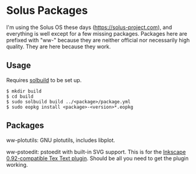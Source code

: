 Solus Packages
==============

I'm using the Solus OS these days (https://solus-project.com), and everything is well except for a few missing packages.  Packages here are prefixed with "ww-" because they are neither official nor necessarily high quality.  They are here because they work.

Usage
-----

Requires [solbuild](https://github.com/solus-project/solbuild) to be set up.

```
$ mkdir build
$ cd build
$ sudo solbuild build ../<package>/package.yml
$ sudo eopkg install <package>-<version>*.eopkg
```

Packages
--------

ww-plotutils: GNU plotutils, includes libplot.

ww-pstoedit: pstoedit with built-in SVG support.  This is for the [Inkscape 0.92-compatible Tex Text plugin](https://bitbucket.org/pitgarbe/textext).  Should be all you need to get the plugin working.

